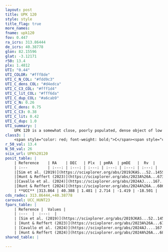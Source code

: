 ```yaml
---
layout: post
title: UPK 120
style: style
title_flag: true
more_names: 
fname: upk120
fov: 0.447
ra_icrs: 313.86444
de_icrs: 40.38778
glon: 82.15596
glat: -3.12171
r50: 13.4
plx: 1.4812
UTI: "0.44"
UTI_COLOR: "#fff8de"
UTI_C_N_COL: "#fdd9c3"
UTI_C_dens_COL: "#d4edca"
UTI_C_C3_COL: "#fff1d4"
UTI_C_lit_COL: "#fff6da"
UTI_C_dup_COL: "#a6cab9"
UTI_C_N: 0.26
UTI_C_dens: 0.75
UTI_C_C3: 0.38
UTI_C_lit: 0.42
UTI_C_dup: 1.0
UTI_summary: |
    UPK 120 is a somewhat close, poorly populated, dense object of low C3 quality. It is poorly studied in the literature.
class3: |
    <span style="color: red; font-weight: bold;">C</span><span style="color: #FFC300; font-weight: bold;">B</span>
r_50_val: 13.4
N_50_val: 26
scix_url: UPK%20120
posit_table: |
    | Reference    | RA    | DEC   | Plx  | pmRA  | pmDE   |  Rv  |
    | :---         | :---: | :---: | :---: | :---: | :---: | :---: |
    |[Sim et al. (2019)](https://scixplorer.org/abs/2019JKAS...52..145S) | 313.939 | 40.361 | -- | 2.76 | -1.44 | -- |
    |[Hunt & Reffert (2023)](https://scixplorer.org/abs/2023A%26A...673A.114H) | 313.897 | 40.379 | 1.485 | 2.725 | -1.468 | -14.527 |
    |[Cavallo et al. (2024)](https://scixplorer.org/abs/2024AJ....167...12C) | 313.903 | 40.334 | 1.483 | -- | -- | -- |
    |[Hunt & Reffert (2024)](https://scixplorer.org/abs/2024A%26A...686A..42H) | 313.897 | 40.379 | 1.485 | 2.725 | -1.468 | -14.527 |
    | **UCC** |313.864 | 40.388 | 1.481 | 2.714 | -1.419 | -18.501 | 
cds_radec: 313.86444,+40.38778
carousel: UCC_HUNT23
fpars_table: |
    | Reference |  Values |
    | :---  |  :---:  |
    | [Sim et al. (2019)](https://scixplorer.org/abs/2019JKAS...52..145S) | `d_pc=666, log(age)=7.75` |
    | [Hunt & Reffert (2023)](https://scixplorer.org/abs/2023A%26A...673A.114H) | `AV50=0.615, diffAV50=1.453, MOD50=9.037, logAge50=7.803` |
    | [Cavallo et al. (2024)](https://scixplorer.org/abs/2024AJ....167...12C) | `AV50=1.44, dMod50=9.09, logAge50=8.1, [Fe/H]50=-0.44` |
    | [Hunt & Reffert (2024)](https://scixplorer.org/abs/2024A%26A...686A..42H) | `MassJ=61.7599` |
shared_table: |
    
---
```

